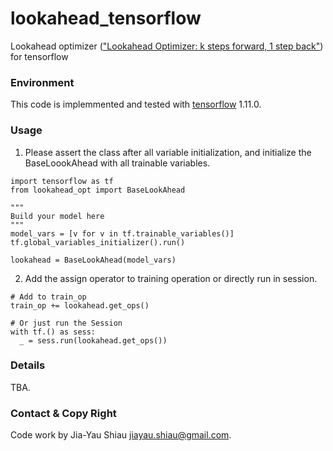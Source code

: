 # lookahead_tensorflow
Lookahead optimizer (["Lookahead Optimizer: k steps forward, 1 step back"](https://arxiv.org/abs/1907.08610)) for tensorflow

### Environment 
This code is implemmented and tested with [tensorflow](https://www.tensorflow.org/) 1.11.0.

### Usage
1. Please assert the class after all variable initialization, and initialize the BaseLoookAhead with all trainable variables.
```
import tensorflow as tf
from lookahead_opt import BaseLookAhead

"""
Build your model here
"""
model_vars = [v for v in tf.trainable_variables()]
tf.global_variables_initializer().run()

lookahead = BaseLookAhead(model_vars)
```

2. Add the assign operator to training operation or directly run in session.

```
# Add to train_op
train_op += lookahead.get_ops()

# Or just run the Session
with tf.() as sess:
  _ = sess.run(lookahead.get_ops())
```

### Details
TBA.

### Contact & Copy Right
Code work by Jia-Yau Shiau <jiayau.shiau@gmail.com>.

